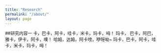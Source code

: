 ```yaml
---
title: "Research"
permalink: "/about/"
layout: page
---
```


##研究内容一
卡，巴卡，阿卡，哇卡，米卡，玛卡，呣！ 玛卡， 巴卡，阿巴，雅卡，伊卡，阿卡，噢！ 哈姆，达姆，阿卡嗙，咿呀呦~ 玛卡，巴卡，阿卡，哇卡，米卡，玛卡，呣！
